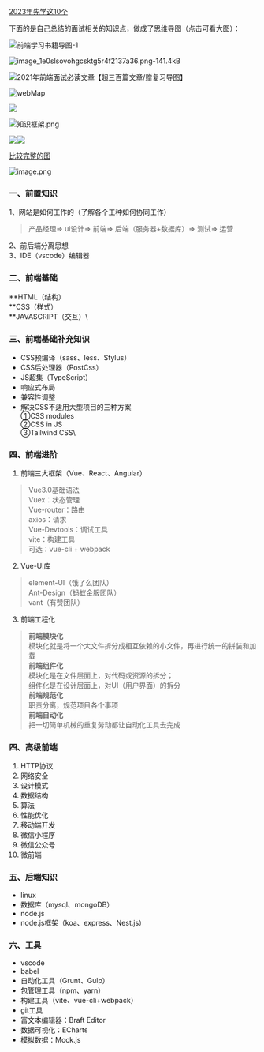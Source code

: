 [2023年先学这10个](https://mp.weixin.qq.com/s/YOx8iJUKufHKMP0cR_uziA)

下面的是自己总结的面试相关的知识点，做成了思维导图（点击可看大图）：

![前端学习书籍导图-1](https://p3-juejin.byteimg.com/tos-cn-i-k3u1fbpfcp/b0c044b0304c4876b413b1dba8d79df6~tplv-k3u1fbpfcp-zoom-1.image)

![image_1e0slsovohgcsktg5r4f2137a36.png-141.4kB](https://p3-juejin.byteimg.com/tos-cn-i-k3u1fbpfcp/662c1e6178504f5384f0fbb6fc12281d~tplv-k3u1fbpfcp-zoom-1.image)

![2021年前端面试必读文章【超三百篇文章/赠复习导图】](https://p3-juejin.byteimg.com/tos-cn-i-k3u1fbpfcp/3230a9d6d92d485498ef4652bcb198ba~tplv-k3u1fbpfcp-zoom-1.image)

![webMap](https://p3-juejin.byteimg.com/tos-cn-i-k3u1fbpfcp/d02b9c1f420341fe8339e701e9fe0197~tplv-k3u1fbpfcp-zoom-1.image)

![](https://p3-juejin.byteimg.com/tos-cn-i-k3u1fbpfcp/a7814f16ec504bfcb34db7e4306e6cdf~tplv-k3u1fbpfcp-zoom-1.image)

![知识框架.png](https://p3-juejin.byteimg.com/tos-cn-i-k3u1fbpfcp/b825aa495df2422ebfca865348d1ef38~tplv-k3u1fbpfcp-zoom-1.image)

![](https://p3-juejin.byteimg.com/tos-cn-i-k3u1fbpfcp/c77718f52357461f8a560b62b6b8c912~tplv-k3u1fbpfcp-zoom-1.image)![](https://p3-juejin.byteimg.com/tos-cn-i-k3u1fbpfcp/23172a918a0444edac8ca6f8779763d5~tplv-k3u1fbpfcp-zoom-1.image)

[比较完整的图](https://www.processon.com/view/link/5c64d495e4b025fe7c964ca0)

![image.png](https://p1-juejin.byteimg.com/tos-cn-i-k3u1fbpfcp/d0fc0f0a1a85464e87623fb90a615850~tplv-k3u1fbpfcp-watermark.image?)

### 一、前置知识

1、网站是如何工作的（了解各个工种如何协同工作）

> 产品经理=> ui设计=> 前端=> 后端（服务器+数据库）=> 测试=> 运营

2、前后端分离思想\
3、IDE（vscode）编辑器

### 二、前端基础

**HTML（结构）\
**CSS（样式）\
**JAVASCRIPT（交互）\

### 三、前端基础补充知识

- CSS预编译（sass、less、Stylus）
- CSS后处理器（PostCss）
- JS超集（TypeScript）
- 响应式布局
- 兼容性调整
- 解决CSS不适用大型项目的三种方案\
    ①CSS modules\
    ②CSS in JS\
    ③Tailwind CSS\

### 四、前端进阶

1. 前端三大框架（Vue、React、Angular）

> Vue3.0基础语法\
> Vuex：状态管理\
> Vue-router：路由\
> axios：请求\
> Vue-Devtools：调试工具\
> vite：构建工具\
> 可选：vue-cli + webpack

2. Vue-UI库

> element-UI（饿了么团队）\
> Ant-Design（蚂蚁金服团队）\
> vant（有赞团队）

3. 前端工程化

> **前端模块化**\
> 模块化就是将一个大文件拆分成相互依赖的小文件，再进行统一的拼装和加载\
> **前端组件化**\
> 模块化是在文件层面上，对代码或资源的拆分；\
> 组件化是在设计层面上，对UI（用户界面）的拆分\
> **前端规范化**\
> 职责分离，规范项目各个事项\
> **前端自动化**\
> 把一切简单机械的重复劳动都让自动化工具去完成

### 四、高级前端

1. HTTP协议
1. 网络安全
1. 设计模式
1. 数据结构
1. 算法
1. 性能优化
1. 移动端开发
1. 微信小程序
1. 微信公众号
1. 微前端

### 五、后端知识

- linux
- 数据库（mysql、mongoDB）
- node.js
- node.js框架（koa、express、Nest.js）

### 六、工具

- vscode
- babel
- 自动化工具（Grunt、Gulp）
- 包管理工具（npm、yarn）
- 构建工具（vite、vue-cli+webpack）
- git工具
- 富文本编辑器：Braft Editor
- 数据可视化：ECharts
- 模拟数据：Mock.js
